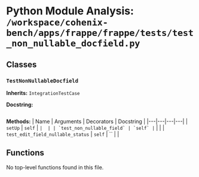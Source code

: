 # Python Module Analysis: `/workspace/cohenix-bench/apps/frappe/frappe/tests/test_non_nullable_docfield.py`

## Classes

### `TestNonNullableDocfield`
**Inherits:** `IntegrationTestCase`


**Docstring:**
```

```

**Methods:**
| Name | Arguments | Decorators | Docstring |
|---|---|---|---|
| `setUp` | `self` | `` |  |
| `test_non_nullable_field` | `self` | `` |  |
| `test_edit_field_nullable_status` | `self` | `` |  |





## Functions

No top-level functions found in this file.
